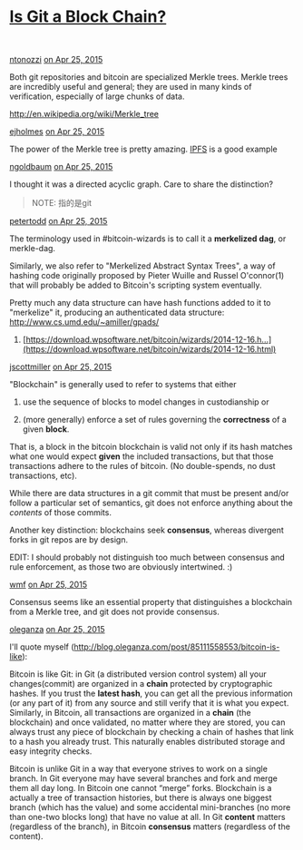 # [Is Git a Block Chain?](http://domustower.com/blog/post/is-git-a-block-chain/)

​	

[ntonozzi](https://news.ycombinator.com/user?id=ntonozzi) [on Apr 25, 2015](https://news.ycombinator.com/item?id=9437021)

Both git repositories and bitcoin are specialized Merkle trees. Merkle trees are incredibly useful and general; they are used in many kinds of verification, especially of large chunks of data.

http://en.wikipedia.org/wiki/Merkle_tree







[ejholmes](https://news.ycombinator.com/user?id=ejholmes) [on Apr 25, 2015](https://news.ycombinator.com/item?id=9437300)

The power of the Merkle tree is pretty amazing. [IPFS](https://en.wikipedia.org/wiki/InterPlanetary_File_System) is a good example





[ngoldbaum](https://news.ycombinator.com/user?id=ngoldbaum) [on Apr 25, 2015](https://news.ycombinator.com/item?id=9437188)

I thought it was a directed acyclic graph. Care to share the distinction?

> NOTE: 指的是git



[petertodd](https://news.ycombinator.com/user?id=petertodd) [on Apr 25, 2015](https://news.ycombinator.com/item?id=9437421)

The terminology used in #bitcoin-wizards is to call it a **merkelized dag**, or merkle-dag.

Similarly, we also refer to "Merkelized Abstract Syntax Trees", a way of hashing code originally proposed by Pieter Wuille and Russel O'connor(1) that will probably be added to Bitcoin's scripting system eventually.

Pretty much any data structure can have hash functions added to it to "merkelize" it, producing an authenticated data structure: http://www.cs.umd.edu/~amiller/gpads/

1) [https://download.wpsoftware.net/bitcoin/wizards/2014-12-16.h...](https://download.wpsoftware.net/bitcoin/wizards/2014-12-16.html)







[jscottmiller](https://news.ycombinator.com/user?id=jscottmiller) [on Apr 25, 2015](https://news.ycombinator.com/item?id=9436947)

"Blockchain" is generally used to refer to systems that either 

1) use the sequence of blocks to model changes in custodianship or 

2) (more generally) enforce a set of rules governing the **correctness** of a given **block**.

That is, a block in the bitcoin blockchain is valid not only if its hash matches what one would expect **given** the included transactions, but that those transactions adhere to the rules of bitcoin. (No double-spends, no dust transactions, etc).

While there are data structures in a git commit that must be present and/or follow a particular set of semantics, git does not enforce anything about the _contents_ of those commits.

Another key distinction: blockchains seek **consensus**, whereas divergent forks in git repos are by design.

EDIT: I should probably not distinguish too much between consensus and rule enforcement, as those two are obviously intertwined. :)





[wmf](https://news.ycombinator.com/user?id=wmf) [on Apr 25, 2015](https://news.ycombinator.com/item?id=9436922)

Consensus seems like an essential property that distinguishes a blockchain from a Merkle tree, and git does not provide consensus.



[oleganza](https://news.ycombinator.com/user?id=oleganza) [on Apr 25, 2015](https://news.ycombinator.com/item?id=9438177)

I'll quote myself (http://blog.oleganza.com/post/85111558553/bitcoin-is-like):

Bitcoin is like Git: in Git (a distributed version control system) all your changes(commit) are organized in a **chain** protected by cryptographic hashes. If you trust the **latest hash**, you can get all the previous information (or any part of it) from any source and still verify that it is what you expect. Similarly, in Bitcoin, all transactions are organized in a **chain** (the blockchain) and once validated, no matter where they are stored, you can always trust any piece of blockchain by checking a chain of hashes that link to a hash you already trust. This naturally enables distributed storage and easy integrity checks.

Bitcoin is unlike Git in a way that everyone strives to work on a single branch. In Git everyone may have several branches and fork and merge them all day long. In Bitcoin one cannot “merge” forks. Blockchain is a actually a tree of transaction histories, but there is always one biggest branch (which has the value) and some accidental mini-branches (no more than one-two blocks long) that have no value at all. In Git **content** matters (regardless of the branch), in Bitcoin **consensus** matters (regardless of the content).